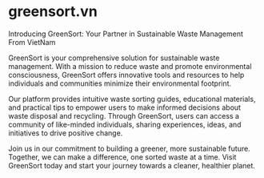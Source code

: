 # greensort.vn
Introducing GreenSort: Your Partner in Sustainable Waste Management From VietNam

GreenSort is your comprehensive solution for sustainable waste management. With a mission to reduce waste and promote environmental consciousness, GreenSort offers innovative tools and resources to help individuals and communities minimize their environmental footprint.

Our platform provides intuitive waste sorting guides, educational materials, and practical tips to empower users to make informed decisions about waste disposal and recycling. Through GreenSort, users can access a community of like-minded individuals, sharing experiences, ideas, and initiatives to drive positive change.

Join us in our commitment to building a greener, more sustainable future. Together, we can make a difference, one sorted waste at a time. Visit GreenSort today and start your journey towards a cleaner, healthier planet.
